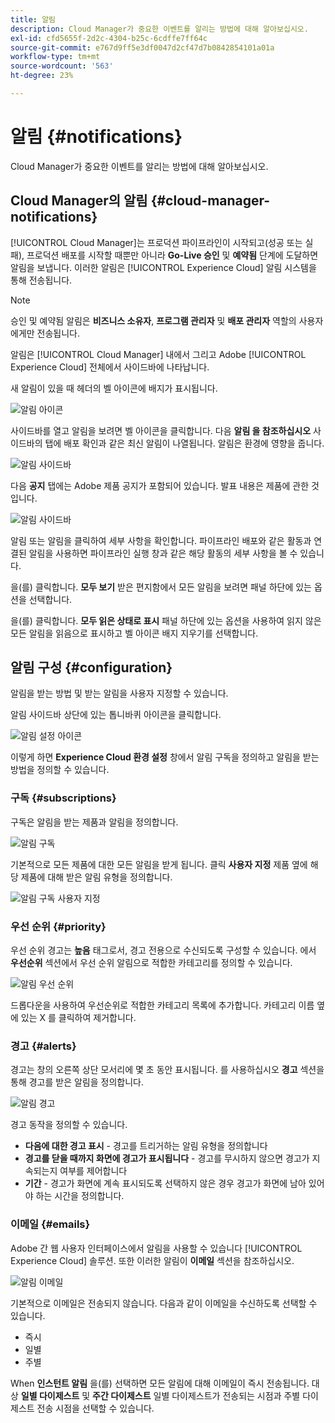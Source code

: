 ```yaml
---
title: 알림
description: Cloud Manager가 중요한 이벤트를 알리는 방법에 대해 알아보십시오.
exl-id: cfd5655f-2d2c-4304-b25c-6cdffe7ff64c
source-git-commit: e767d9ff5e3df0047d2cf47d7b0842854101a01a
workflow-type: tm+mt
source-wordcount: '563'
ht-degree: 23%

---
```



# 알림 {#notifications}

Cloud Manager가 중요한 이벤트를 알리는 방법에 대해 알아보십시오.

## Cloud Manager의 알림 {#cloud-manager-notifications}

[!UICONTROL Cloud Manager]는 프로덕션 파이프라인이 시작되고(성공 또는 실패), 프로덕션 배포를 시작할 때뿐만 아니라 **Go-Live 승인** 및 **예약됨** 단계에 도달하면 알림을 보냅니다. 이러한 알림은 [!UICONTROL Experience Cloud] 알림 시스템을 통해 전송됩니다.

>[!NOTE]
>
>승인 및 예약됨 알림은 **비즈니스 소유자**, **프로그램 관리자** 및 **배포 관리자** 역할의 사용자에게만 전송됩니다.

알림은 [!UICONTROL Cloud Manager] 내에서 그리고 Adobe [!UICONTROL Experience Cloud] 전체에서 사이드바에 나타납니다.

새 알림이 있을 때 헤더의 벨 아이콘에 배지가 표시됩니다.

![알림 아이콘](/help/assets/notifications-bell-badged.png)

사이드바를 열고 알림을 보려면 벨 아이콘을 클릭합니다. 다음 **알림 을 참조하십시오** 사이드바의 탭에 배포 확인과 같은 최신 알림이 나열됩니다. 알림은 환경에 영향을 줍니다.

![알림 사이드바](/help/assets/notifications-activities.png)

다음 **공지** 탭에는 Adobe 제품 공지가 포함되어 있습니다. 발표 내용은 제품에 관한 것입니다.

![알림 사이드바](/help/assets/notificaitons-announcements.png)

알림 또는 알림을 클릭하여 세부 사항을 확인합니다. 파이프라인 배포와 같은 활동과 연결된 알림을 사용하면 파이프라인 실행 창과 같은 해당 활동의 세부 사항을 볼 수 있습니다.

을(를) 클릭합니다. **모두 보기** 받은 편지함에서 모든 알림을 보려면 패널 하단에 있는 옵션을 선택합니다.

을(를) 클릭합니다. **모두 읽은 상태로 표시** 패널 하단에 있는 옵션을 사용하여 읽지 않은 모든 알림을 읽음으로 표시하고 벨 아이콘 배지 지우기를 선택합니다.

## 알림 구성 {#configuration}

알림을 받는 방법 및 받는 알림을 사용자 지정할 수 있습니다.

알림 사이드바 상단에 있는 톱니바퀴 아이콘을 클릭합니다.

![알림 설정 아이콘](/help/assets/notifications-configuration.png)

이렇게 하면 **Experience Cloud 환경 설정** 창에서 알림 구독을 정의하고 알림을 받는 방법을 정의할 수 있습니다.

### 구독 {#subscriptions}

구독은 알림을 받는 제품과 알림을 정의합니다.

![알림 구독](/help/assets/notifications-subscriptions.png)

기본적으로 모든 제품에 대한 모든 알림을 받게 됩니다. 클릭 **사용자 지정** 제품 옆에 해당 제품에 대해 받은 알림 유형을 정의합니다.

![알림 구독 사용자 지정](/help/assets/notifications-subscriptions-customize.png)

### 우선 순위 {#priority}

우선 순위 경고는 **높음** 태그로서, 경고 전용으로 수신되도록 구성할 수 있습니다. 에서 **우선순위** 섹션에서 우선 순위 알림으로 적합한 카테고리를 정의할 수 있습니다.

![알림 우선 순위](/help/assets/notifications-priority.png)

드롭다운을 사용하여 우선순위로 적합한 카테고리 목록에 추가합니다. 카테고리 이름 옆에 있는 X 를 클릭하여 제거합니다.

### 경고 {#alerts}

경고는 창의 오른쪽 상단 모서리에 몇 초 동안 표시됩니다. 를 사용하십시오 **경고** 섹션을 통해 경고를 받은 알림을 정의합니다.

![알림 경고](/help/assets/notifications-alerts.png)

경고 동작을 정의할 수 있습니다.

* **다음에 대한 경고 표시** - 경고를 트리거하는 알림 유형을 정의합니다
* **경고를 닫을 때까지 화면에 경고가 표시됩니다** - 경고를 무시하지 않으면 경고가 지속되는지 여부를 제어합니다
* **기간** - 경고가 화면에 계속 표시되도록 선택하지 않은 경우 경고가 화면에 남아 있어야 하는 시간을 정의합니다.

### 이메일 {#emails}

Adobe 간 웹 사용자 인터페이스에서 알림을 사용할 수 있습니다 [!UICONTROL Experience Cloud] 솔루션. 또한 이러한 알림이 **이메일** 섹션을 참조하십시오.

![알림 이메일](/help/assets/notifications-emails.png)

기본적으로 이메일은 전송되지 않습니다. 다음과 같이 이메일을 수신하도록 선택할 수 있습니다.

* 즉시
* 일별
* 주별

When **인스턴트 알림** 을(를) 선택하면 모든 알림에 대해 이메일이 즉시 전송됩니다. 대상 **일별 다이제스트** 및 **주간 다이제스트** 일별 다이제스트가 전송되는 시점과 주별 다이제스트 전송 시점을 선택할 수 있습니다.
